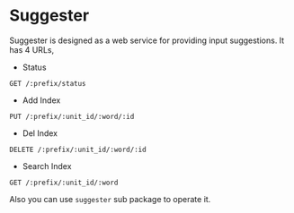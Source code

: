 # Suggester

Suggester is designed as a web service for providing input suggestions. It has 4 URLs,

* Status

`GET /:prefix/status`

* Add Index

`PUT /:prefix/:unit_id/:word/:id`

* Del Index

`DELETE /:prefix/:unit_id/:word/:id`

* Search Index

`GET /:prefix/:unit_id/:word`

Also you can use `suggester` sub package to operate it.